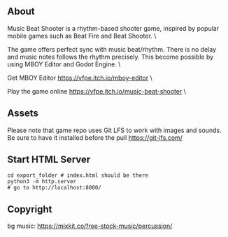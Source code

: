 ## About

Music Beat Shooter is a rhythm-based shooter game, inspired by popular mobile games such as Beat Fire and Beat Shooter. \

The game offers perfect sync with music beat/rhythm. There is no delay and music notes follows the rhythm precisely. This become possible by using MBOY Editor and Godot Engine. \

Get MBOY Editor https://vfpe.itch.io/mboy-editor \

Play the game online https://vfpe.itch.io/music-beat-shooter \

## Assets
Please note that game repo uses Git LFS to work with images and sounds. Be sure to have it installed before the pull https://git-lfs.com/

## Start HTML Server
```
cd export_folder # index.html should be there
python3 -m http.server
# go to http://localhost:8000/
```

## Copyright

bg music:
https://mixkit.co/free-stock-music/percussion/


